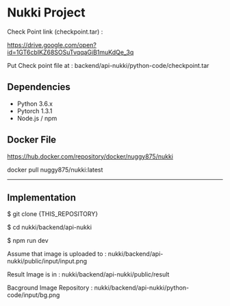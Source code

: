# Nukki Project

Check Point link (checkpoint.tar)  :

https://drive.google.com/open?id=1GT6cbIKZ68SOSuTvqqaGiB1muKdQe_3q

Put Check point file at : backend/api-nukki/python-code/checkpoint.tar


## **Dependencies**
- Python 3.6.x
- Pytorch 1.3.1
- Node.js / npm


## Docker File
https://hub.docker.com/repository/docker/nuggy875/nukki

docker pull nuggy875/nukki:latest

---
## **Implementation**
$ git clone {THIS_REPOSITORY}

$ cd nukki/backend/api-nukki


$ npm run dev

Assume that image is uploaded to : nukki/backend/api-nukki/public/input/input.png

Result Image is in : nukki/backend/api-nukki/public/result

Bacground Image Repository : nukki/backend/api-nukki/python-code/input/bg.png